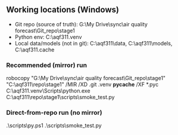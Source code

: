 ## Working locations (Windows)
- Git repo (source of truth): G:\My Drive\sync\air quality forecast\Git_repo\stage1
- Python env: C:\aqf311\.venv
- Local data/models (not in git): C:\aqf311\data, C:\aqf311\models, C:\aqf311\.cache

### Recommended (mirror) run
robocopy "G:\My Drive\sync\air quality forecast\Git_repo\stage1" "C:\aqf311\repo\stage1" /MIR /XD .git .venv __pycache__ /XF *.pyc
C:\aqf311\.venv\Scripts\python.exe C:\aqf311\repo\stage1\scripts\smoke_test.py

### Direct-from-repo run (no mirror)
.\scripts\py.ps1 .\scripts\smoke_test.py
